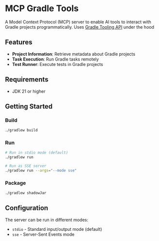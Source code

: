 # MCP Gradle Tools

A Model Context Protocol (MCP) server to enable AI tools to interact with Gradle projects programmatically.
Uses [Gradle Tooling API](https://docs.gradle.org/current/userguide/tooling_api.html) under the hood

## Features

- **Project Information**: Retrieve metadata about Gradle projects
- **Task Execution**: Run Gradle tasks remotely
- **Test Runner**: Execute tests in Gradle projects

## Requirements

- JDK 21 or higher

## Getting Started

### Build

```bash
./gradlew build
```

### Run

```bash
# Run in stdio mode (default)
./gradlew run

# Run as SSE server
./gradlew run --args="--mode sse"
```

### Package

```bash
./gradlew shadowJar
```

## Configuration

The server can be run in different modes:
- `stdio` - Standard input/output mode (default)
- `sse` - Server-Sent Events mode
